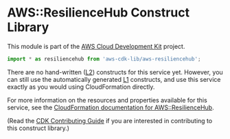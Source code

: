 # AWS::ResilienceHub Construct Library


This module is part of the [AWS Cloud Development Kit](https://github.com/aws/aws-cdk) project.

```ts nofixture
import * as resiliencehub from 'aws-cdk-lib/aws-resiliencehub';
```

<!--BEGIN CFNONLY DISCLAIMER-->

There are no hand-written ([L2](https://docs.aws.amazon.com/cdk/latest/guide/constructs.html#constructs_lib)) constructs for this service yet. 
However, you can still use the automatically generated [L1](https://docs.aws.amazon.com/cdk/latest/guide/constructs.html#constructs_l1_using) constructs, and use this service exactly as you would using CloudFormation directly.

For more information on the resources and properties available for this service, see the [CloudFormation documentation for AWS::ResilienceHub](https://docs.aws.amazon.com/AWSCloudFormation/latest/UserGuide/AWS_ResilienceHub.html).

(Read the [CDK Contributing Guide](https://github.com/aws/aws-cdk/blob/master/CONTRIBUTING.md) if you are interested in contributing to this construct library.)

<!--END CFNONLY DISCLAIMER-->
